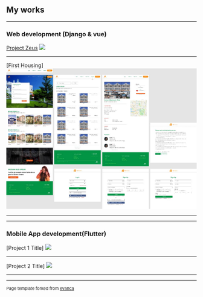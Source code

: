 ## My works

---

### Web development (Django & vue) 

[Project Zeus](https://www.figma.com/proto/i1r3X80T9yyZs2xUApySM2/Project-Zeus?node-id=431%3A0)
<img src="images/zeus.jpg?raw=true"/>

---
[First Housing]
<img src="images/housing.jpg?raw=true"/>

---


---


### Mobile App development(Flutter)

[Project 1 Title]
<img src="images/app1 (67).jpg?raw=true"/>

---
[Project 2 Title]
<img src="images/Screenshot (67).jpg?raw=true"/>

---



---
<p style="font-size:11px">Page template forked from <a href="https://github.com/evanca/quick-portfolio">evanca</a></p>
<!-- Remove above link if you don't want to attibute -->
